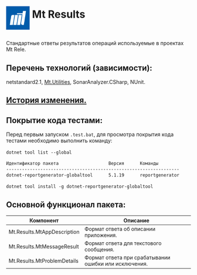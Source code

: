 # <p><img src="iconMt.png" width="64px" height="64px" align="middle"/> Mt Results</p>

Стандартные ответы результатов операций используемые в проектах Mt Rele.

## Перечень технологий (зависимости):

netstandard2.1, [Mt.Utilities](https://github.com/g-aa/mt-utilities), SonarAnalyzer.CSharp, NUnit.

## [История изменения.](CHANGELOG.md)

## Покрытие кода тестами:

Перед первым запуском ```.test.bat```, для просмотра покрытия кода тестами необходимо выполнить команду:

```dotnet tool list --global```

```
Идентификатор пакета                   Версия      Команды
------------------------------------------------------------------
dotnet-reportgenerator-globaltool      5.1.19      reportgenerator
```


```dotnet tool install -g dotnet-reportgenerator-globaltool```

## Основной функционал пакета:

| Компонент                   | Описание                                              |
|-----------------------------|-------------------------------------------------------|
| Mt.Results.MtAppDescription | Формат ответа об описании приложения.                 |
| Mt.Results.MtMessageResult  | Формат ответа для текстового сообщения.               |
| Mt.Results.MtProblemDetails | Формат ответа при срабатывании ошибки или исключения. |
